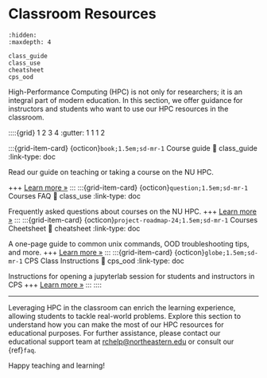 # Classroom Resources
```{toctree}
:hidden:
:maxdepth: 4

class_guide
class_use
cheatsheet
cps_ood
```

High-Performance Computing (HPC) is not only for researchers; it is an integral part of modern education. In this section, we offer guidance for instructors and students who want to use our HPC resources in the classroom.

::::{grid} 1 2 3 4
:gutter: 1 1 1 2


:::{grid-item-card} {octicon}`book;1.5em;sd-mr-1` Course guide
:link: class_guide
:link-type: doc

Read our guide on teaching or taking a course on the NU HPC.

+++
[Learn more »](class_guide)
:::
:::{grid-item-card} {octicon}`question;1.5em;sd-mr-1` Courses FAQ
:link: class_use
:link-type: doc

Frequently asked questions about courses on the NU HPC.
+++
[Learn more »](class_use)
:::
:::{grid-item-card} {octicon}`project-roadmap-24;1.5em;sd-mr-1` Courses Cheetsheet
:link: cheatsheet
:link-type: doc

A one-page guide to common unix commands, OOD troubleshooting tips, and more.
+++
[Learn more »](cheatsheet)
:::
:::{grid-item-card} {octicon}`globe;1.5em;sd-mr-1` CPS Class Instructions
:link: cps_ood
:link-type: doc

Instructions for opening a jupyterlab session for students and instructors in CPS
+++
[Learn more »](cps_ood)
:::
::::

---
Leveraging HPC in the classroom can enrich the learning experience, allowing students to tackle real-world problems. Explore this section to understand how you can make the most of our HPC resources for educational purposes. For further assistance, please contact our educational support team at <rchelp@northeastern.edu> or consult our {ref}`faq`.

Happy teaching and learning!
